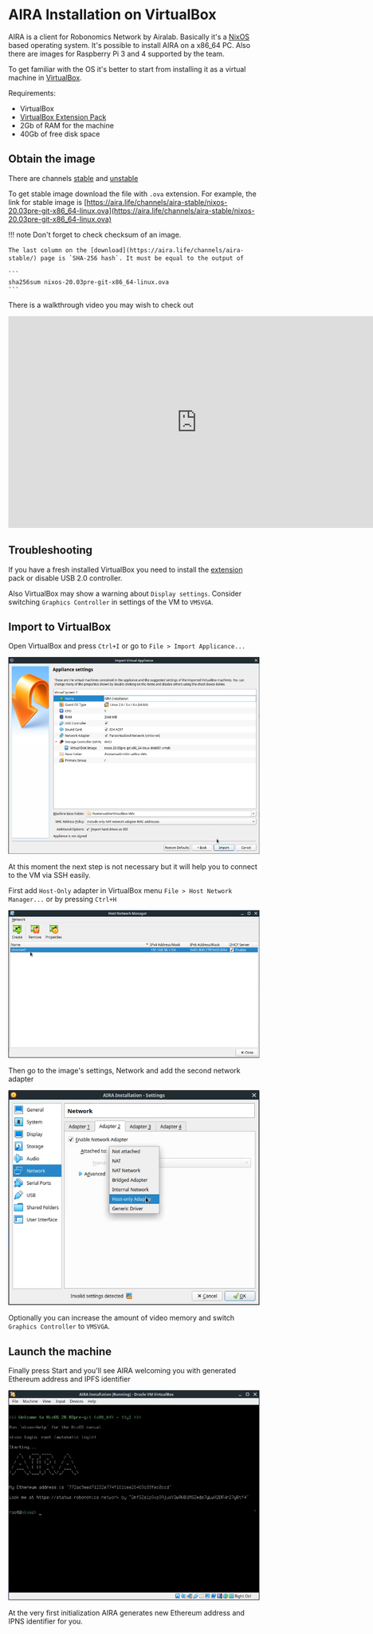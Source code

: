 # AIRA Installation on VirtualBox

AIRA is a client for Robonomics Network by Airalab. Basically it's a [NixOS](https://nixos.org/) based operating system.
It's possible to install AIRA on a x86_64 PC. Also there are images for Raspberry Pi 3 and 4 supported by the team.

To get familiar with the OS it's better to start from installing it as a virtual machine in [VirtualBox](https://www.virtualbox.org/).

Requirements:

* VirtualBox
* [VirtualBox Extension Pack](https://www.virtualbox.org/wiki/Downloads#VirtualBox6.1.2OracleVMVirtualBoxExtensionPack)
* 2Gb of RAM for the machine
* 40Gb of free disk space

## Obtain the image

There are channels [stable](https://aira.life/channels/aira-stable/) and [unstable](https://aira.life/channels/aira-unstable/)

To get stable image download the file with `.ova` extension.
For example, the link for stable image is [https://aira.life/channels/aira-stable/nixos-20.03pre-git-x86_64-linux.ova](https://aira.life/channels/aira-stable/nixos-20.03pre-git-x86_64-linux.ova)

!!! note
    Don't forget to check checksum of an image. 

    The last column on the [download](https://aira.life/channels/aira-stable/) page is `SHA-256 hash`. It must be equal to the output of

    ```
    sha256sum nixos-20.03pre-git-x86_64-linux.ova
    ```

There is a walkthrough video you may wish to check out

<iframe width="756" height="425" src="https://www.youtube.com/embed/cDcaypYPBhI" frameborder="0" allow="accelerometer; autoplay; encrypted-media; gyroscope; picture-in-picture" allowfullscreen></iframe>

## Troubleshooting

If you have a fresh installed VirtualBox you need to install the [extension](https://www.virtualbox.org/wiki/Downloads) pack or disable USB 2.0 controller.

Also VirtualBox may show a warning about `Display settings`. Consider switching `Graphics Controller` in settings of the VM to `VMSVGA`.

## Import to VirtualBox

Open VirtualBox and press `Ctrl+I` or go to `File > Import Applicance...`

![Import image](../img/try_it_out/aira_installation/import_image.png "Import image")

At this moment the next step is not necessary but it will help you to connect to the VM via SSH easily.

First add `Host-Only` adapter in VirtualBox menu `File > Host Network Manager...` or by pressing `Ctrl+H`

![Host Only](../img/try_it_out/aira_installation/host_only_adapter.png "Host Only")

Then go to the image's settings, Network and add the second network adapter

![Second adapter](../img/try_it_out/aira_installation/add_second_adapter.png "Second adapter")

Optionally you can increase the amount of video memory and switch `Graphics Controller` to `VMSVGA`.

## Launch the machine

Finally press Start and you'll see AIRA welcoming you with generated Ethereum address and IPFS identifier

![Welcome](../img/try_it_out/aira_installation/ready.png "Welcome")

At the very first initialization AIRA generates new Ethereum address and IPNS identifier for you.

